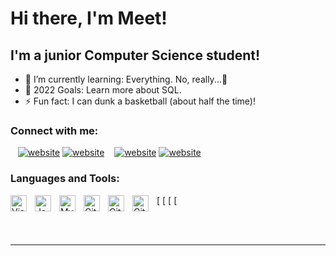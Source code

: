 # Hi there, I'm Meet!

## I'm a junior Computer Science student!

- 🌱 I’m currently learning: Everything. No, really...🤣
- 🥅 2022 Goals: Learn more about SQL.
- ⚡ Fun fact: I can dunk a basketball (about half the time)!

### Connect with me:

&nbsp;&nbsp;
[![website](./img/linkedin-light.svg)](https://www.linkedin.com/in/meet-kothari-3b33861a2/#gh-light-mode-only)
[![website](./img/linkedin-dark.svg)](https://www.linkedin.com/in/meet-kothari-3b33861a2/#gh-dark-mode-only)
&nbsp;&nbsp;
[![website](./img/instagram-light.svg)](https://www.instagram.com/meetkotharii/?hl=en#gh-light-mode-only)
[![website](./img/instagram-dark.svg)](https://www.instagram.com/meetkotharii/?hl=en#gh-dark-mode-only)

### Languages and Tools:

[<img align="left" alt="Visual Studio Code" width="26px" src="https://cdn.jsdelivr.net/gh/devicons/devicon/icons/vscode/vscode-original.svg" style="padding-right:10px;" />
[<img align="left" alt="JavaScript" width="26px" src="https://cdn.jsdelivr.net/gh/devicons/devicon/icons/javascript/javascript-original.svg" style="padding-right:10px;" />
[<img align="left" alt="MySQL" width="26px" src="https://cdn.jsdelivr.net/gh/devicons/devicon/icons/mysql/mysql-original.svg" style="padding-right:10px;" />
[<img align="left" alt="Git" width="26px" src="https://cdn.jsdelivr.net/gh/devicons/devicon/icons/git/git-original.svg" style="padding-right:10px;" />
[<img align="left" alt="GitHub" width="26px" src="https://user-images.githubusercontent.com/3369400/139447912-e0f43f33-6d9f-45f8-be46-2df5bbc91289.png" style="padding-right:10px;" />](https://www.youtube.com/playlist?list=PLkwxH9e_vrAJ0WbEsFA9W3I1W-g_BTsbt#gh-dark-mode-only)
[<img align="left" alt="GitHub" width="26px" src="https://user-images.githubusercontent.com/3369400/139448065-39a229ba-4b06-434b-bc67-616e2ed80c8f.png" style="padding-right:10px;" />](https://www.youtube.com/playlist?list=PLkwxH9e_vrAJ0WbEsFA9W3I1W-g_BTsbt#gh-light-mode-only)

<br />
<br />

---
